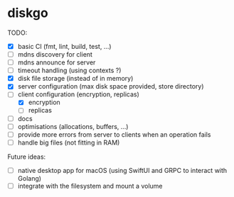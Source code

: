 # diskgo

TODO:
- [x] basic CI (fmt, lint, build, test, ...)
- [ ] mdns discovery for client
- [ ] mdns announce for server
- [ ] timeout handling (using contexts ?)
- [x] disk file storage (instead of in memory)
- [x] server configuration (max disk space provided, store directory)
- [ ] client configuration (encryption, replicas)
  - [x] encryption
  - [ ] replicas
- [ ] docs
- [ ] optimisations (allocations, buffers, ...)
- [ ] provide more errors from server to clients when an operation fails
- [ ] handle big files (not fitting in RAM)

Future ideas:
- [ ] native desktop app for macOS (using SwiftUI and GRPC to interact with Golang)
- [ ] integrate with the filesystem and mount a volume
